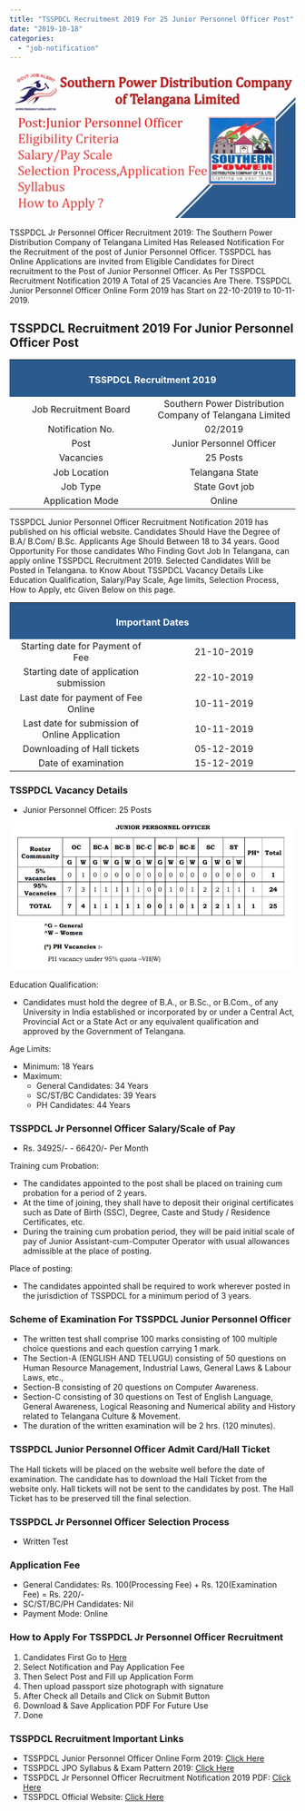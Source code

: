 ```yaml
---
title: "TSSPDCL Recruitment 2019 For 25 Junior Personnel Officer Post"
date: "2019-10-18"
categories: 
  - "job-notification"
---
```


![TSSPDCL Recruitment Junior Personnel Officer Post](images/TSSPDCL-Recruitment-Junior-Personnel-Officer-Post.jpg)

TSSPDCL Jr Personnel Officer Recruitment 2019: The Southern Power Distribution Company of Telangana Limited Has Released Notification For the Recruitment of the post of Junior Personnel Officer. TSSPDCL has Online Applications are invited from Eligible Candidates for Direct recruitment to the Post of Junior Personnel Officer. As Per TSSPDCL Recruitment Notification 2019 A Total of 25 Vacancies Are There. TSSPDCL Junior Personnel Officer Online Form 2019 has Start on 22-10-2019 to 10-11-2019.

## TSSPDCL Recruitment 2019 For Junior Personnel Officer Post

<table style="border-collapse: collapse; width: 100%;"><tbody><tr><td style="width: 50%; background-color: #2a5a8e;" colspan="2"><h3 style="text-align: center;"><span style="color: #ffffff;">TSSPDCL Recruitment 2019</span></h3></td></tr><tr><td style="width: 50%; text-align: center;"><span style="font-size: 12pt;">Job Recruitment Board</span></td><td style="width: 50%; text-align: center;"><span style="font-size: 12pt;">Southern Power Distribution Company of Telangana Limited</span></td></tr><tr><td style="width: 50%; text-align: center;"><span style="font-size: 12pt;">Notification No.</span></td><td style="width: 50%; text-align: center;"><span style="font-size: 12pt;">02/2019</span></td></tr><tr><td style="width: 50%; text-align: center;"><span style="font-size: 12pt;">Post</span></td><td style="width: 50%; text-align: center;"><span style="font-size: 12pt;">Junior Personnel Officer</span></td></tr><tr><td style="width: 50%; text-align: center;"><span style="font-size: 12pt;">Vacancies</span></td><td style="width: 50%; text-align: center;"><span style="font-size: 12pt;">25 Posts</span></td></tr><tr><td style="width: 50%; text-align: center;"><span style="font-size: 12pt;">Job Location</span></td><td style="width: 50%; text-align: center;"><span style="font-size: 12pt;">Telangana State</span></td></tr><tr><td style="width: 50%; text-align: center;"><span style="font-size: 12pt;">Job Type</span></td><td style="width: 50%; text-align: center;"><span style="font-size: 12pt;">State Govt job</span></td></tr><tr><td style="width: 50%; text-align: center;"><span style="font-size: 12pt;">Application Mode</span></td><td style="width: 50%; text-align: center;"><span style="font-size: 12pt;">Online</span></td></tr></tbody></table>

TSSPDCL Junior Personnel Officer Recruitment Notification 2019 has published on his official website. Candidates Should Have the Degree of B.A/ B.Com/ B.Sc. Applicants Age Should Between 18 to 34 years. Good Opportunity For those candidates Who Finding Govt Job In Telangana, can apply online TSSPDCL Recruitment 2019. Selected Candidates Will be Posted in Telangana. to Know About TSSPDCL Vacancy Details Like Education Qualification, Salary/Pay Scale, Age limits, Selection Process, How to Apply, etc Given Below on this page.

<table style="border-collapse: collapse;"><tbody><tr><td style="width: 50%; background-color: #2a5a8e;" colspan="2"><h3 style="text-align: center;"><span style="color: #ffffff;">Important Dates</span></h3></td></tr><tr><td style="width: 50%; text-align: center;"><span style="font-size: 12pt;">Starting date for Payment of Fee</span></td><td style="width: 50%; text-align: center;"><span style="font-size: 12pt;">21-10-2019</span></td></tr><tr><td style="width: 50%; text-align: center;"><span style="font-size: 12pt;">Starting date of application submission</span></td><td style="width: 50%; text-align: center;"><span style="font-size: 12pt;">22-10-2019</span></td></tr><tr><td style="width: 50%; text-align: center;"><span style="font-size: 12pt;">Last date for payment of Fee Online</span></td><td style="width: 50%; text-align: center;"><span style="font-size: 12pt;">10-11-2019</span></td></tr><tr><td style="width: 50%; text-align: center;"><span style="font-size: 12pt;">Last date for submission of Online Application</span></td><td style="width: 50%; text-align: center;"><span style="font-size: 12pt;">10-11-2019</span></td></tr><tr><td style="width: 50%; text-align: center;"><span style="font-size: 12pt;">Downloading of Hall tickets</span></td><td style="width: 50%; text-align: center;"><span style="font-size: 12pt;">05-12-2019</span></td></tr><tr><td style="width: 50%; text-align: center;"><span style="font-size: 12pt;">Date of examination</span></td><td style="width: 50%; text-align: center;"><span style="font-size: 12pt;">15-12-2019</span></td></tr></tbody></table>

### TSSPDCL Vacancy Details

- Junior Personnel Officer: 25 Posts

![TSSPDCL Junior Personnel Officer Post Vacancy Details](images/TSSPDCL-Junior-Personnel-Officer-Post-Vacancy-Details.jpg)

Education Qualification:

- Candidates must hold the degree of B.A., or B.Sc., or B.Com., of any University in India established or incorporated by or under a Central Act, Provincial Act or a State Act or any equivalent qualification and approved by the Government of Telangana.

Age Limits:

- Minimum: 18 Years
- Maximum:
    - General Candidates: 34 Years
    - SC/ST/BC Candidates: 39 Years
    - PH Candidates: 44 Years

### TSSPDCL Jr Personnel Officer Salary/Scale of Pay

- Rs. 34925/- - 66420/- Per Month

Training cum Probation:

- The candidates appointed to the post shall be placed on training cum probation for a period of 2 years.
- At the time of joining, they shall have to deposit their original certificates such as Date of Birth (SSC), Degree, Caste and Study / Residence Certificates, etc.
- During the training cum probation period, they will be paid initial scale of pay of Junior Assistant-cum-Computer Operator with usual allowances admissible at the place of posting.

Place of posting:

- The candidates appointed shall be required to work wherever posted in the jurisdiction of TSSPDCL for a minimum period of 3 years.

### Scheme of Examination For TSSPDCL Junior Personnel Officer

- The written test shall comprise 100 marks consisting of 100 multiple choice questions and each question carrying 1 mark.
- The Section-A (ENGLISH AND TELUGU) consisting of 50 questions on Human Resource Management, Industrial Laws, General Laws & Labour Laws, etc.,
- Section-B consisting of 20 questions on Computer Awareness.
- Section-C consisting of 30 questions on Test of English Language, General Awareness, Logical Reasoning and Numerical ability and History related to Telangana Culture & Movement.
- The duration of the written examination will be 2 hrs. (120 minutes).

### TSSPDCL Junior Personnel Officer Admit Card/Hall Ticket

The Hall tickets will be placed on the website well before the date of examination. The candidate has to download the Hall Ticket from the website only. Hall tickets will not be sent to the candidates by post. The Hall Ticket has to be preserved till the final selection.

### TSSPDCL Jr Personnel Officer Selection Process

- Written Test

### Application Fee

- General Candidates: Rs. 100(Processing Fee) + Rs. 120(Examination Fee) = Rs. 220/-
- SC/ST/BC/PH Candidates: Nil
- Payment Mode: Online

### How to Apply For TSSPDCL Jr Personnel Officer Recruitment

1. Candidates First Go to [Here](https://tssouthernpower.cgg.gov.in)
2. Select Notification and Pay Application Fee
3. Then Select Post and Fill up Application Form
4. Then upload passport size photograph with signature
5. After Check all Details and Click on Submit Button
6. Download & Save Application PDF For Future Use
7. Done

### TSSPDCL Recruitment Important Links

- TSSPDCL Junior Personnel Officer Online Form 2019: [Click Here](https://tssouthernpower.cgg.gov.in/TSSPDCLWEB19/home2407ssmar.tsspdcl)
- TSSPDCL JPO Syllabus & Exam Pattern 2019: [Click Here](https://freegovtjobalert.in/tsspdcl-junior-personnel-officer-syllabus/)
- TSSPDCL Jr Personnel Officer Recruitment Notification 2019 PDF: [Click Here](https://freegovtjobalert.in/wp-content/uploads/2019/10/Notification-TSSPDCL-Jr-Personal-Officer-Posts.pdf)
- TSSPDCL Official Website: [Click Here](https://www.tssouthernpower.com/)
